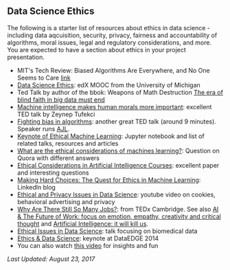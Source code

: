 ## Data Science Ethics  
The following is a starter list of resources about ethics in data science - including data aqcuisition, security, privacy, fairness and accountability of algorithms, moral issues, legal and regulatory considerations, and more. You are expected to have a section about ethics in your project presentation.
* MIT's Tech Review: Biased Algorithms Are Everywhere, and No One Seems to Care [link](https://www.technologyreview.com/s/608248/biased-algorithms-are-everywhere-and-no-one-seems-to-care/amp/)
* [Data Science Ethics](https://www.edx.org/course/data-science-ethics-michiganx-ds101x-1): edX MOOC from the University of Michigan 
* Ted Talk by author of the bbok: Weapons of Math Destruction [The era of blind faith in big data must end](https://www.ted.com/talks/cathy_o_neil_the_era_of_blind_faith_in_big_data_must_end) 
* [Machine intelligence makes human morals more important](https://www.ted.com/talks/zeynep_tufekci_machine_intelligence_makes_human_morals_more_important): excellent TED talk by Zeynep Tufekci 
* [Fighting bias in algorithms](https://www.ted.com/talks/joy_buolamwini_how_i_m_fighting_bias_in_algorithms): another great TED talk (around 9 minutes). Speaker runs [AJL](http://www.ajlunited.org/).
* [Keynote of Ethical Machine Learning](http://kjamistan.com/pydata-amsterdam-keynote-on-ethical-machine-learning/): Jupyter notebook and list of related talks, resources and articles 
* [What are the ethical considerations of machines learning?](https://www.quora.com/What-are-the-ethical-considerations-of-machines-learning): Question on Quora with different answers
* [Ethical Considerations in Artificial Intelligence Courses](https://arxiv.org/pdf/1701.07769.pdf): excellent paper and interesting questions 
* [Making Hard Choices: The Quest for Ethics in Machine Learning](https://engineering.linkedin.com/blog/2016/11/making-hard-choices--the-quest-for-ethics-in-machine-learning): LinkedIn blog 
* [Ethical and Privacy Issues in Data Science](https://www.youtube.com/watch?v=GZniJBygnX8): youtube video on cookies, behavioral advertising and privacy
* [Why Are There Still So Many Jobs?](https://www.youtube.com/watch?v=LCxcnUrokJo): from TEDx Cambridge. See also [AI & The Future of Work: focus on emotion, empathy, creativity and critical thought](https://www.youtube.com/watch?v=dRw4d2Si8LA) and [Artificial Intelligence: it will kill us](https://www.youtube.com/watch?v=BrNs0M77Pd4). 
* [Ethical Issues in Data Science](https://www.youtube.com/watch?v=qgAoLKiUPMM): talk focusing on biomedical data
* [Ethics & Data Science](https://www.youtube.com/watch?v=zCtHQXugrO0): keynote at DataEDGE 2014 
* You can also watch [this video](https://twitter.com/EnglishRussia1/status/862661011882561537) for insights and fun

*Last Updated: August 23, 2017*
